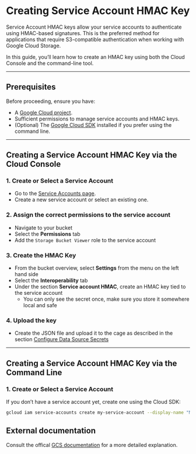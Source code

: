 # Creating Service Account HMAC Key

Service Account HMAC keys allow your service accounts to authenticate using HMAC-based signatures. This is the preferred method for applications that require S3-compatible authentication when working with Google Cloud Storage.

In this guide, you’ll learn how to create an HMAC key using both the Cloud Console and the command-line tool.

---

## Prerequisites

Before proceeding, ensure you have:

- A [Google Cloud project](https://cloud.google.com/).
- Sufficient permissions to manage service accounts and HMAC keys.
- (Optional) The [Google Cloud SDK](https://cloud.google.com/sdk) installed if you prefer using the command line.

---

## Creating a Service Account HMAC Key via the Cloud Console

### 1. Create or Select a Service Account

- Go to the [Service Accounts page](https://console.cloud.google.com/iam-admin/serviceaccounts).
- Create a new service account or select an existing one.

### 2. Assign the correct permissions to the service account

- Navigate to your bucket
- Select the **Permissions** tab
- Add the `Storage Bucket Viewer` role to the service account

### 3. Create the HMAC Key

- From the bucket overview, select **Settings** from the menu on the left hand side
- Select the **Interoperability** tab
- Under the section **Service account HMAC**, create an HMAC key tied to the service account
  - You can only see the secret once, make sure you store it somewhere local and safe

### 4. Upload the key

- Create the JSON file and upload it to the cage as described in the section [Configure Data Source Secrets](/docs/user-manual/data-provider/configure-secrets)

---

## Creating a Service Account HMAC Key via the Command Line

### 1. Create or Select a Service Account

If you don’t have a service account yet, create one using the Cloud SDK:

```bash
gcloud iam service-accounts create my-service-account --display-name "My Service Account"
```

## External documentation

Consult the offical [GCS documentation](https://cloud.google.com/storage/docs/authentication/managing-hmackeys) for a more detailed explanation.
